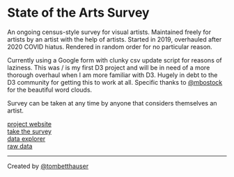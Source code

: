 
# State of the Arts Survey

An ongoing census-style survey for visual artists. Maintained freely for artists by an artist with the help of artists. Started in 2019, overhauled after 2020 COVID hiatus. Rendered in random order for no particular reason.

Currently using a Google form with clunky csv update script for reasons of laziness. This was / is my first D3 project and will be in need of a more thorough overhaul when I am more familiar with D3. Hugely in debt to the D3 community for getting this to work at all. Specific thanks to [@mbostock](https://observablehq.com/@mbostock) for the beautiful word clouds.

Survey can be taken at any time by anyone that considers themselves an artist.

[project website](http://sotasurvey.org)<br>
[take the survey](https://forms.gle/jg3vXN7Qait3AyLr9)<br>
[data explorer](https://tombetthauser.github.io/2019_dataexplorer/)<br>
[raw data](http://www.sotasurvey.org/data.csv)<br>

---

Created by [@tombetthauser](http://tombetthauser.com)